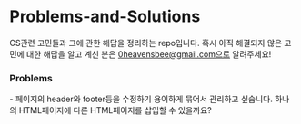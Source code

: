 # Problems-and-Solutions
CS관련 고민들과 그에 관한 해답을 정리하는 repo입니다.
혹시 아직 해결되지 않은 고민에 대한 해답을 알고 계신 분은 0heavensbee@gmail.com으로 알려주세요!

<h3> Problems </h3>
- 페이지의 header와 footer등을 수정하기 용이하게 묶어서 관리하고 싶습니다. 하나의 HTML페이지에 다른 HTML페이지를 삽입할 수 있을까요?
